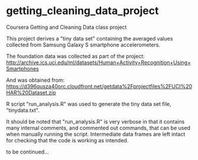 getting_cleaning_data_project
=============================

Coursera Getting and Cleaning Data class project

This project derives a "tiny data set" containing the averaged values
collected from Samsung Galaxy S smartphone accelerometers.

The foundation data was collected as part of the project:
http://archive.ics.uci.edu/ml/datasets/Human+Activity+Recognition+Using+Smartphones

And was obtained from:
https://d396qusza40orc.cloudfront.net/getdata%2Fprojectfiles%2FUCI%20HAR%20Dataset.zip

R script "run_analysis.R" was used to generate the tiny data set file, "tinydata.txt".

It should be noted that "run_analysis.R" is very verbose in that it contains many
internal comments, and commented out commands, that can be used when manually running
the script.  Intermediate data frames are left intact for checking that the code
is working as intended.

to be continued...


